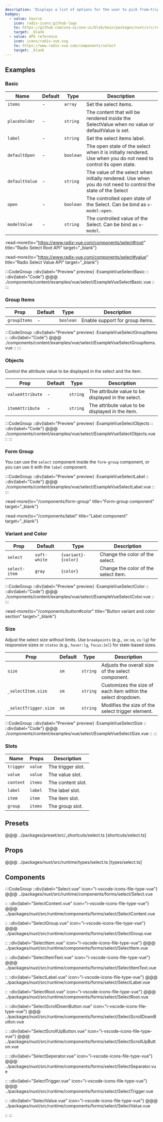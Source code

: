 ```yaml
---
description: 'Displays a list of options for the user to pick from—triggered by a button.'
badges:
  - value: Source
    icon: radix-icons:github-logo
    to: https://github.com/una-ui/una-ui/blob/main/packages/nuxt/src/runtime/components/forms/select/Select.vue
    target: _blank
  - value: API reference
    icon: icons/radix-vue.svg
    to: https://www.radix-vue.com/components/select
    target: _blank
---
```


## Examples 

### Basic

| Name           | Default | Type      | Description                                                                                                     |
| -------------- | ------- | --------- | --------------------------------------------------------------------------------------------------------------- |
| `items`        | -       | `array`   | Set the select items.                                                                                           |
| `placeholder`  | -       | `string`  | The content that will be rendered inside the SelectValue when no value or defaultValue is set.                  |
| `label`        | -       | `string`  | Set the select items label.                                                                                     |
| `defaultOpen`  | -       | `boolean` | The open state of the select when it is initially rendered. Use when you do not need to control its open state. |
| `defaultValue` | -       | `string`  | The value of the select when initially rendered. Use when you do not need to control the state of the Select    |
| `open`         | -       | `boolean` | The controlled open state of the Select. Can be bind as `v-model:open`.                                         |
| `modelValue`   | -       | `string`  | The controlled value of the Select. Can be bind as `v-model`.                                                   |

:read-more{to="https://www.radix-vue.com/components/select#root" title="Radix Select Root API" target="_blank"}

:read-more{to="https://www.radix-vue.com/components/select#value" title="Radix Select Value API" target="_blank"}

:::CodeGroup
::div{label="Preview" preview}
  :ExampleVueSelectBasic
::
::div{label="Code"}
@@@ ./components/content/examples/vue/select/ExampleVueSelectBasic.vue
::
:::

### Group Items

| Prop         | Default | Type      | Description                     |
| ------------ | ------- | --------- | ------------------------------- |
| `groupItems` | -       | `boolean` | Enable support for group items. |

:::CodeGroup
::div{label="Preview" preview}
  :ExampleVueSelectGroupItems
::
::div{label="Code"}
@@@ ./components/content/examples/vue/select/ExampleVueSelectGroupItems.vue
::
:::

### Objects

Control the attribute value to be displayed in the select and the item.

| Prop             | Default | Type     | Description                                        |
| ---------------- | ------- | -------- | -------------------------------------------------- |
| `valueAttribute` | -       | `string` | The attribute value to be displayed in the select. |
| `itemAttribute`  | -       | `string` | The attribute value to be displayed in the item.   |

:::CodeGroup
::div{label="Preview" preview}
  :ExampleVueSelectObjects
::
::div{label="Code"}
@@@ ./components/content/examples/vue/select/ExampleVueSelectObjects.vue
::
:::

### Form Group

You can use the `select` component inside the `form-group` component, or you can use it with the `label` component.

:::CodeGroup
::div{label="Preview" preview}
  :ExampleVueSelectLabel
::
::div{label="Code"}
@@@ ./components/content/examples/vue/select/ExampleVueSelectLabel.vue
::
:::

:read-more{to="/components/form-group" title="Form-group component" target="_blank"}

:read-more{to="/components/label" title="Label component" target="_blank"}

### Variant and Color

| Prop          | Default      | Type                | Description                          |
| ------------- | ------------ | ------------------- | ------------------------------------ |
| `select`      | `soft-white` | `{variant}-{color}` | Change the color of the select.      |
| `select-item` | `gray`       | `{color}`           | Change the color of the select item. |

:::CodeGroup
::div{label="Preview" preview}
  :ExampleVueSelectColor
::
::div{label="Code"}
@@@ ./components/content/examples/vue/select/ExampleVueSelectColor.vue
::
:::

:read-more{to="/components/button#color" title="Button variant and color section" target="_blank"}

### Size

Adjust the select size without limits. Use `breakpoints` (e.g., `sm:sm`, `xs:lg`) for responsive sizes or `states` (e.g., `hover:lg`, `focus:3xl`) for state-based sizes.

| Prop                  | Default | Type     | Description                                                  |
| --------------------- | ------- | -------- | ------------------------------------------------------------ |
| `size`                | `sm`    | `string` | Adjusts the overall size of the select component.            |
| `_selectItem.size`    | `sm`    | `string` | Customizes the size of each item within the select dropdown. |
| `_selectTrigger.size` | `sm`    | `string` | Modifies the size of the select trigger element.             |

:::CodeGroup
::div{label="Preview" preview}
  :ExampleVueSelectSize
::
::div{label="Code"}
@@@ ./components/content/examples/vue/select/ExampleVueSelectSize.vue
::
:::

### Slots

| Name      | Props   | Description       |
| --------- | ------- | ----------------- |
| `trigger` | `value` | The trigger slot. |
| `value`   | `value` | The value slot.   |
| `content` | `items` | The content slot. |
| `label`   | `label` | The label slot.   |
| `item`    | `item`  | The item slot.    |
| `group`   | `items` | The group slot.   |

## Presets

@@@ ../packages/preset/src/_shortcuts/select.ts [shortcuts/select.ts]

## Props

@@@ ../packages/nuxt/src/runtime/types/select.ts [types/select.ts]

## Components

:::CodeGroup
::div{label="Select.vue" icon="i-vscode-icons-file-type-vue"}
@@@ ../packages/nuxt/src/runtime/components/forms/select/Select.vue

::
::div{label="SelectContent.vue" icon="i-vscode-icons-file-type-vue"}
@@@ ../packages/nuxt/src/runtime/components/forms/select/SelectContent.vue

::
::div{label="SelectGroup.vue" icon="i-vscode-icons-file-type-vue"}
@@@ ../packages/nuxt/src/runtime/components/forms/select/SelectGroup.vue

::
::div{label="SelectItem.vue" icon="i-vscode-icons-file-type-vue"}
@@@ ../packages/nuxt/src/runtime/components/forms/select/SelectItem.vue

::
::div{label="SelectItemText.vue" icon="i-vscode-icons-file-type-vue"}
@@@ ../packages/nuxt/src/runtime/components/forms/select/SelectItemText.vue

::
::div{label="SelectLabel.vue" icon="i-vscode-icons-file-type-vue"}
@@@ ../packages/nuxt/src/runtime/components/forms/select/SelectLabel.vue

::
::div{label="SelectRoot.vue" icon="i-vscode-icons-file-type-vue"}
@@@ ../packages/nuxt/src/runtime/components/forms/select/SelectRoot.vue

::
::div{label="SelectScrollDownButton.vue" icon="i-vscode-icons-file-type-vue"}
@@@ ../packages/nuxt/src/runtime/components/forms/select/SelectScrollDownButton.vue

::
::div{label="SelectScrollUpButton.vue" icon="i-vscode-icons-file-type-vue"}
@@@ ../packages/nuxt/src/runtime/components/forms/select/SelectScrollUpButton.vue

::
::div{label="SelectSeperator.vue" icon="i-vscode-icons-file-type-vue"}
@@@ ../packages/nuxt/src/runtime/components/forms/select/SelectSeparator.vue

::
::div{label="SelectTrigger.vue" icon="i-vscode-icons-file-type-vue"}
@@@ ../packages/nuxt/src/runtime/components/forms/select/SelectTrigger.vue

::
::div{label="SelectValue.vue" icon="i-vscode-icons-file-type-vue"}
@@@ ../packages/nuxt/src/runtime/components/forms/select/SelectValue.vue

::
:::

